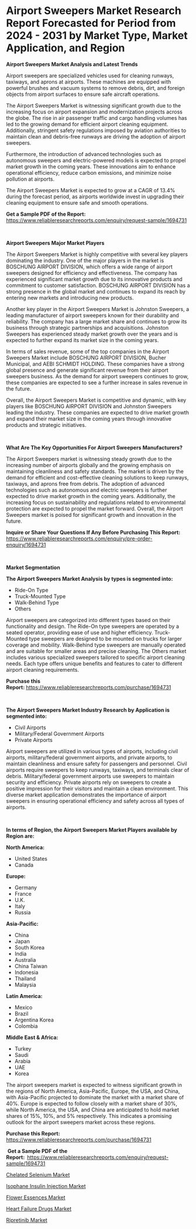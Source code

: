 <p><h1>Airport Sweepers Market Research Report Forecasted for Period from 2024 -  2031 by Market Type, Market Application, and Region</h1></p><p><strong>Airport Sweepers Market Analysis and Latest Trends</strong></p>
<p><p>Airport sweepers are specialized vehicles used for cleaning runways, taxiways, and aprons at airports. These machines are equipped with powerful brushes and vacuum systems to remove debris, dirt, and foreign objects from airport surfaces to ensure safe aircraft operations.</p><p>The Airport Sweepers Market is witnessing significant growth due to the increasing focus on airport expansion and modernization projects across the globe. The rise in air passenger traffic and cargo handling volumes has led to the growing demand for efficient airport cleaning equipment. Additionally, stringent safety regulations imposed by aviation authorities to maintain clean and debris-free runways are driving the adoption of airport sweepers.</p><p>Furthermore, the introduction of advanced technologies such as autonomous sweepers and electric-powered models is expected to propel market growth in the coming years. These innovations aim to enhance operational efficiency, reduce carbon emissions, and minimize noise pollution at airports.</p><p>The Airport Sweepers Market is expected to grow at a CAGR of 13.4% during the forecast period, as airports worldwide invest in upgrading their cleaning equipment to ensure safe and smooth operations.</p></p>
<p><strong>Get a Sample PDF of the Report:&nbsp;</strong> <a href="https://www.reliableresearchreports.com/enquiry/request-sample/1694731">https://www.reliableresearchreports.com/enquiry/request-sample/1694731</a></p>
<p>&nbsp;</p>
<p><strong>Airport Sweepers Major Market Players</strong></p>
<p><p>The Airport Sweepers Market is highly competitive with several key players dominating the industry. One of the major players in the market is BOSCHUNG AIRPORT DIVISION, which offers a wide range of airport sweepers designed for efficiency and effectiveness. The company has experienced significant market growth due to its innovative products and commitment to customer satisfaction. BOSCHUNG AIRPORT DIVISION has a strong presence in the global market and continues to expand its reach by entering new markets and introducing new products.</p><p>Another key player in the Airport Sweepers Market is Johnston Sweepers, a leading manufacturer of airport sweepers known for their durability and reliability. The company has a large market share and continues to grow its business through strategic partnerships and acquisitions. Johnston Sweepers has experienced steady market growth over the years and is expected to further expand its market size in the coming years.</p><p>In terms of sales revenue, some of the top companies in the Airport Sweepers Market include BOSCHUNG AIRPORT DIVISION, Bucher Municipal, and AEBI SCHMIDT HOLDING. These companies have a strong global presence and generate significant revenue from their airport sweepers business. As the demand for airport sweepers continues to grow, these companies are expected to see a further increase in sales revenue in the future.</p><p>Overall, the Airport Sweepers Market is competitive and dynamic, with key players like BOSCHUNG AIRPORT DIVISION and Johnston Sweepers leading the industry. These companies are expected to drive market growth and expand their market size in the coming years through innovative products and strategic initiatives.</p></p>
<p>&nbsp;</p>
<p><strong>What Are The Key Opportunities For Airport Sweepers Manufacturers?</strong></p>
<p><p>The Airport Sweepers market is witnessing steady growth due to the increasing number of airports globally and the growing emphasis on maintaining cleanliness and safety standards. The market is driven by the demand for efficient and cost-effective cleaning solutions to keep runways, taxiways, and aprons free from debris. The adoption of advanced technologies such as autonomous and electric sweepers is further expected to drive market growth in the coming years. Additionally, the increasing focus on sustainability and regulations related to environmental protection are expected to propel the market forward. Overall, the Airport Sweepers market is poised for significant growth and innovation in the future.</p></p>
<p><strong>Inquire or Share Your Questions If Any Before Purchasing This Report:</strong> <a href="https://www.reliableresearchreports.com/enquiry/pre-order-enquiry/1694731">https://www.reliableresearchreports.com/enquiry/pre-order-enquiry/1694731</a></p>
<p>&nbsp;</p>
<p><strong>Market Segmentation</strong></p>
<p><strong>The Airport Sweepers Market Analysis by types is segmented into:</strong></p>
<p><ul><li>Ride-On Type</li><li>Truck-Mounted Type</li><li>Walk-Behind Type</li><li>Others</li></ul></p>
<p><p>Airport sweepers are categorized into different types based on their functionality and design. The Ride-On type sweepers are operated by a seated operator, providing ease of use and higher efficiency. Truck-Mounted type sweepers are designed to be mounted on trucks for larger coverage and mobility. Walk-Behind type sweepers are manually operated and are suitable for smaller areas and precise cleaning. The Others market includes various specialized sweepers tailored to specific airport cleaning needs. Each type offers unique benefits and features to cater to different airport cleaning requirements.</p></p>
<p><strong>Purchase this Report:&nbsp;</strong><a href="https://www.reliableresearchreports.com/purchase/1694731">https://www.reliableresearchreports.com/purchase/1694731</a></p>
<p>&nbsp;</p>
<p><strong>The Airport Sweepers Market Industry Research by Application is segmented into:</strong></p>
<p><ul><li>Civil Airports</li><li>Military/Federal Government Airports</li><li>Private Airports</li></ul></p>
<p><p>Airport sweepers are utilized in various types of airports, including civil airports, military/federal government airports, and private airports, to maintain cleanliness and ensure safety for passengers and personnel. Civil airports require sweepers to keep runways, taxiways, and terminals clear of debris. Military/federal government airports use sweepers to maintain security and efficiency. Private airports rely on sweepers to create a positive impression for their visitors and maintain a clean environment. This diverse market application demonstrates the importance of airport sweepers in ensuring operational efficiency and safety across all types of airports.</p></p>
<p>&nbsp;</p>
<p><strong>In terms of Region, the Airport Sweepers Market Players available by Region are:</strong></p>
<p>
    <p> <strong> North America: </strong>
        <ul>
            <li>United States</li>
            <li>Canada</li>
        </ul>
        </p> 
    <p> <strong> Europe: </strong>
        <ul>
            <li>Germany</li>
            <li>France</li>
            <li>U.K.</li>
            <li>Italy</li>
            <li>Russia</li>
        </ul>
        </p> 
    <p> <strong> Asia-Pacific: </strong>
        <ul>
            <li>China</li>
            <li>Japan</li>
            <li>South Korea</li>
            <li>India</li>
            <li>Australia</li>
            <li>China Taiwan</li>
            <li>Indonesia</li>
            <li>Thailand</li>
            <li>Malaysia</li>
        </ul>
        </p> 
    <p> <strong> Latin America: </strong>
        <ul>
            <li>Mexico</li>
            <li>Brazil</li>
            <li>Argentina Korea</li>
            <li>Colombia</li>
        </ul>
        </p> 
    <p> <strong> Middle East & Africa: </strong>
        <ul>
            <li>Turkey</li>
            <li>Saudi</li>
            <li>Arabia</li>
            <li>UAE</li>
            <li>Korea</li>
        </ul>
    </p>
    </p>
<p><p>The airport sweepers market is expected to witness significant growth in the regions of North America, Asia-Pacific, Europe, the USA, and China, with Asia-Pacific projected to dominate the market with a market share of 40%. Europe is expected to follow closely with a market share of 30%, while North America, the USA, and China are anticipated to hold market shares of 15%, 10%, and 5% respectively. This indicates a promising outlook for the airport sweepers market across these regions.</p></p>
<p><strong>Purchase this Report: </strong><a href="https://www.reliableresearchreports.com/purchase/1694731">https://www.reliableresearchreports.com/purchase/1694731</a></p>
<p>&nbsp;<strong>Get a Sample PDF of the Report:&nbsp;&nbsp;</strong><a href="https://www.reliableresearchreports.com/enquiry/request-sample/1694731">https://www.reliableresearchreports.com/enquiry/request-sample/1694731</a></p>
<p><strong></strong></p>
<p><p><a href="https://medium.com/@kayliherzog567/chelated-selenium-market-analysis-its-cagr-market-segmentation-and-global-industry-overview-e3270610652e">Chelated Selenium Market</a></p><p><a href="https://medium.com/@jettreichel44/isophane-insulin-injection-market-comprehensive-assessment-by-type-application-and-geography-031a751180c9">Isophane Insulin Injection Market</a></p><p><a href="https://medium.com/@benjaminchavez7555/analyzing-flower-essences-market-global-industry-perspective-and-forecast-2024-to-2031-863aa70c95cc">Flower Essences Market</a></p><p><a href="https://medium.com/@benjaminchavez7555/heart-failure-drugs-market-the-key-to-successful-business-strategy-forecast-till-2031-f0426d7e12fa">Heart Failure Drugs Market</a></p><p><a href="https://medium.com/@jettreichel44/decoding-ripretinib-market-metrics-market-share-trends-and-growth-patterns-e2221af81324">Ripretinib Market</a></p></p>
